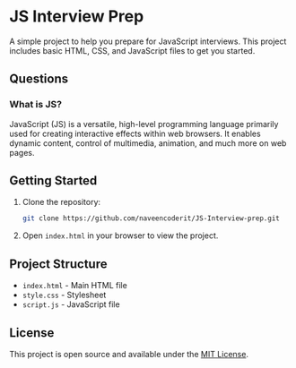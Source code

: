 # JS Interview Prep

A simple project to help you prepare for JavaScript interviews. This project includes basic HTML, CSS, and JavaScript files to get you started.

## Questions

### What is JS?
JavaScript (JS) is a versatile, high-level programming language primarily used for creating interactive effects within web browsers. It enables dynamic content, control of multimedia, animation, and much more on web pages.

## Getting Started

1. Clone the repository:
   ```bash
   git clone https://github.com/naveencoderit/JS-Interview-prep.git
   ```
2. Open `index.html` in your browser to view the project.

## Project Structure

- `index.html` - Main HTML file
- `style.css` - Stylesheet
- `script.js` - JavaScript file

## License

This project is open source and available under the [MIT License](LICENSE). 